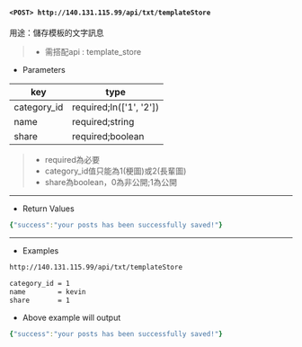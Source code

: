 #### `<POST> http://140.131.115.99/api/txt/templateStore`

用途：儲存模板的文字訊息
>* 需搭配api : template_store

* Parameters

|key        |type                   |
|--------   |-----------------------|
|category_id|required;In(['1', '2'])|
|name       |required;string        |
|share      |required;boolean       |

>* required為必要
>* category_id值只能為1(梗圖)或2(長輩圖)
>* share為boolean，0為非公開;1為公開

---

* Return Values

```yaml
{"success":"your posts has been successfully saved!"}
```

---

* Examples

```html
http://140.131.115.99/api/txt/templateStore

category_id = 1
name        = kevin
share       = 1
```

* Above example will output

```yaml
{"success":"your posts has been successfully saved!"}
```